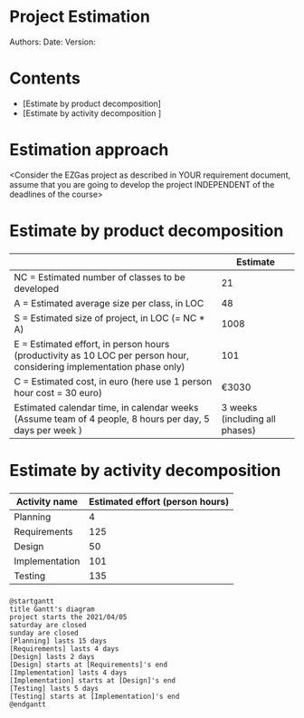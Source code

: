 # Project Estimation  
Authors:
Date:
Version:
# Contents
- [Estimate by product decomposition]
- [Estimate by activity decomposition ]
# Estimation approach
<Consider the EZGas  project as described in YOUR requirement document, assume that you are going to develop the project INDEPENDENT of the deadlines of the course>
# Estimate by product decomposition
### 
|             | Estimate                        |             
| ----------- | ------------------------------- |  
| NC =  Estimated number of classes to be developed   | 21 |             
|  A = Estimated average size per class, in LOC       | 48 | 
| S = Estimated size of project, in LOC (= NC * A) | 1008 |
| E = Estimated effort, in person hours (productivity as 10 LOC per person hour, considering implementation phase only)  | 101 |   
| C = Estimated cost, in euro (here use 1 person hour cost = 30 euro) | €3030 | 
| Estimated calendar time, in calendar weeks (Assume team of 4 people, 8 hours per day, 5 days per week ) | 3 weeks (including all phases) |     

# Estimate by activity decomposition
### 
|         Activity name    | Estimated effort (person hours)   |             
| ----------- | ------------------------------- |
| Planning | 4 |
| Requirements | 125 |
| Design | 50 |
| Implementation | 101 |
| Testing | 135 |
###

```plantuml
@startgantt
title Gantt's diagram
project starts the 2021/04/05
saturday are closed
sunday are closed 
[Planning] lasts 15 days
[Requirements] lasts 4 days
[Design] lasts 2 days
[Design] starts at [Requirements]'s end
[Implementation] lasts 4 days
[Implementation] starts at [Design]'s end
[Testing] lasts 5 days
[Testing] starts at [Implementation]'s end
@endgantt
```